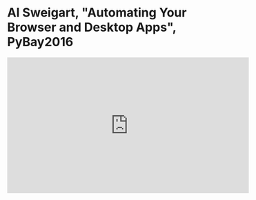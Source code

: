 # Al Sweigart, "Automating Your Browser and Desktop Apps", PyBay2016

<center>
<iframe width="560" height="315" src="https://www.youtube.com/embed/dZLyfbSQPXI" frameborder="0" allowfullscreen></iframe>
</center>
